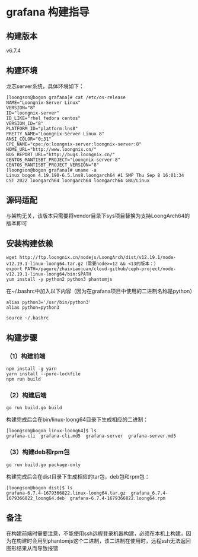# grafana 构建指导
## 构建版本
v6.7.4

## 构建环境
龙芯server系统，具体环境如下：
```
[loongson@bogon grafana]# cat /etc/os-release 
NAME="Loongnix-Server Linux"
VERSION="8"
ID="loongnix-server"
ID_LIKE="rhel fedora centos"
VERSION_ID="8"
PLATFORM_ID="platform:lns8"
PRETTY_NAME="Loongnix-Server Linux 8"
ANSI_COLOR="0;31"
CPE_NAME="cpe:/o:loongnix-server:loongnix-server:8"
HOME_URL="http://www.loongnix.cn/"
BUG_REPORT_URL="http://bugs.loongnix.cn/"
CENTOS_MANTISBT_PROJECT="Loongnix-server-8"
CENTOS_MANTISBT_PROJECT_VERSION="8"
[loongson@bogon grafana]# uname -a
Linux bogon 4.19.190-6.5.lns8.loongarch64 #1 SMP Thu Sep 8 16:01:34 CST 2022 loongarch64 loongarch64 loongarch64 GNU/Linux
```

## 源码适配
与架构无关，该版本只需要将vendor目录下sys项目替换为支持LoongArch64的版本即可

## 安装构建依赖     
```
wget http://ftp.loongnix.cn/nodejs/LoongArch/dist/v12.19.1/node-v12.19.1-linux-loong64.tar.gz（需要node>=12 && <13的版本：）
export PATH=/pagure/zhaixiaojuan/cloud-github/ceph-project/node-v12.19.1-linux-loong64/bin:$PATH
yum install -y python2 python3 phantomjs
```
在~/.bashrc中加入以下内容（因为在grafana项目中使用的二进制名称是python）
```
alias python3='/usr/bin/python3'
alias python=python3
```
```
source ~/.bashrc
```

## 构建步骤
### （1）构建前端
```
npm install -g yarn
yarn install --pure-lockfile   
npm run build
```

### （2）构建后端
```
go run build.go build 
```
构建完成后会在bin/linux-loong64目录下生成相应的二进制：
```
[loongson@bogon linux-loong64]$ ls
grafana-cli  grafana-cli.md5  grafana-server  grafana-server.md5
```

### （3）构建deb和rpm包
```
go run build.go package-only
```
构建完成后会在dist目录下生成相应的tar包，deb包和rpm包：
```
[loongson@bogon dist]$ ls
grafana-6.7.4-1679366822.linux-loong64.tar.gz  grafana_6.7.4-1679366822_loong64.deb  grafana-6.7.4-1679366822.loong64.rpm
```

## 备注   
在构建前端时需要注意，不能使用ssh远程登录机器构建，必须在本机上构建，因为在构建时会用到phantomjs这个二进制，该二进制在使用时，远程ssh无法返回图形结果从而导致报错
